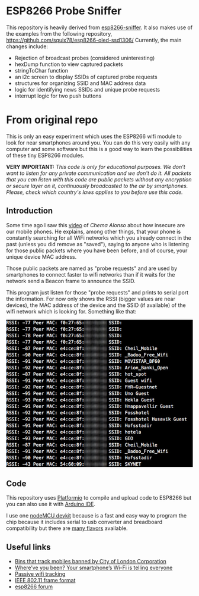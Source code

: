 # ESP8266 Probe Sniffer

This repository is heavily derived from [esp8266-sniffer](http://github.com/kalanda/esp8266-sniffer).
It also makes use of the examples from the following repository, https://github.com/squix78/esp8266-oled-ssd1306/ 
Currently, the main changes include:  
* Rejection of broadcast probes (considered uninteresting)  
* hexDump function to view captured packets  
* stringToChar function
* an i2c screen to display SSIDs of captured probe requests
* structures for organizing SSID and MAC address data
* logic for identifying news SSIDs and unique probe requests
* interrupt logic for two push buttons  

# From original repo
This is only an easy experiment which uses the ESP8266 wifi module to look for near smartphones around you. You can do this very easily with any computer and some software but this is a good way to learn the possibilities of these tiny ESP8266 modules.

**VERY IMPORTANT:** *This code is only for educational purposes. We don’t want to listen for any private communication and we don't do it. All packets that you can listen with this code are public packets without any encryption or secure layer on it, continuously broadcasted to the air by smartphones. Please, check which country's laws applies to you before use this code.*

## Introduction

Some time ago I saw this [video](https://youtu.be/DbqkBAjId_U?t=405) of *Chema Alonso* about how insecure are our mobile phones. He explains, among other things, that your phone is constantly searching for all WiFi networks which you already connect  in the past (unless you did remove as "saved"), saying to anyone who is listening for those public packets where you have been before, and of course, your unique device MAC address.

Those public packets are named as "probe requests" and are used by smartphones to connect faster to wifi networks than if it waits for the network send a Beacon frame to announce the SSID.

This program just listen for those "probe requests" and prints to serial port the information. For now only shows the RSSI (bigger values are near devices), the MAC address of the device and the SSID (if available) of the wifi network which is looking for. Something like that:

![](doc/capture.jpg)

## Code  

This repository uses [Platformio](http://platformio.org/platformio-ide) to compile and upload code to ESP8266 but you can also use it with [Arduino IDE](https://github.com/esp8266/Arduino#installing-with-boards-manager).

I use one [nodeMCU devkit](https://github.com/nodemcu/nodemcu-devkit) because is a fast and easy way to program the chip because it includes serial to usb converter and breadboard compatibility but there are [many flavors](http://www.esp8266.com/wiki/doku.php?id=esp8266-module-family) available.

## Useful links

- [Bins that track mobiles banned by City of London Corporation](http://www.telegraph.co.uk/technology/news/10237811/Bins-that-track-mobiles-banned-by-City-of-London-Corporation.html)
- [Where’ve you been? Your smartphone’s Wi-Fi is telling everyone](http://arstechnica.com/information-technology/2014/11/where-have-you-been-your-smartphones-wi-fi-is-telling-everyone/)
- [Passive wifi tracking](http://edwardkeeble.com/2014/02/passive-wifi-tracking/)
- [IEEE 802.11 frame format](http://www.studioreti.it/slide/802-11-Frame_E_C.pdf)
- [esp8266 forum](http://www.esp8266.com/viewtopic.php?f=6&t=1589)

